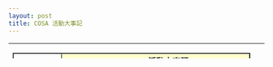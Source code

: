 ```yaml
---
layout: post
title: COSA 活動大事記
---
```

<table border="0" width="783" height="30"> <tbody> <tr> <td> 		 <!--  		BODY,DIV,TABLE,THEAD,TBODY,TFOOT,TR,TH,TD,P { font-family:"新細明體"; font-size:x-small } 		 --> 	 <table border="1" cellspacing="0"> 	 	 <tbody> 		<tr> 			<td width="107" height="24" align="left" style="border: 1px solid #000000"> <font size="3"><br /></font></td> 			 <td width="574" align="center" style="border: 1px solid #000000" bgcolor="#ffffcc"><font size="3"> <strong>COSA 活動大事記</strong></font></td></tr>
<!--more-->
<tr> <td>&nbsp;103年<br /></td>  <td><font size="3">主辦「第十三屆建立開放應用環境論壇」<br /> 承辦資策會創研所「iServ Cloud雲擔應用服務平台資安驗證案」<br /> 承辦資策會創研所「公文電子交換網路系統資安驗證」  </font> </td> </tr>   <tr> <td>&nbsp;102年<br /></td>  <td><font size="3">主辦「第十二屆建立開放應用環境論壇」<br /> 承辦資策會資安所「非微軟視窗作業環境之TWGCB研究規劃案」 </font> </td> </tr>  <tr><td>&nbsp;101年</td><td><font size="3"> 主辦「2012雲端資訊安全解決方案研討會」<br /> 主辦「2012雲端資訊應用特展」<br /> 協辦工業局雲端產業應用推動計畫分項：「政府應用自由軟體共通需求規範&mdash;桌面應用」驗證程序之研訂及驗證」(TCA)<br /> 承辦行政院「雲端資訊安全政策與開放應用環境論壇」(資安辦公室)</font> </td> </tr>  <tr><td>&nbsp;100年</td><td><font size="3"> 承辦「行動裝置批核系統開發暨可行性分析」計畫(資策會專案支援處資安服務中心 )<br /> 承辦「行動裝置批核系統技術可行性分析專案(世曦)<br /> 協辦工業局雲端產業應用推動計畫分項「政府應用自由軟體共通需求規範&mdash;桌面應用」驗證程序之研訂及驗證」(TCA) <br /> 承辦經濟部無線寬頻通訊技術與應用計畫「資安系統鑑識技術研究」分項(資策會網多所)<br />承辦國科會歷史資料中文內碼轉置」分項(叡揚)<br /> 主辦第十屆建立開放應用環境論壇(OSSF)<br />協辦2011雲端應用系統研討會(財稅中心)<br />協辦研考會「政府應用自由軟體共通需求規範&mdash;桌面應用」驗證程序之研訂及驗證廠商說明會(TCA)</font></td> </tr>  <tr> <td>&nbsp;99年<br /></td>  <td><font size="3">榮獲全國標準化獎之團體獎<br /> 承辦自由軟體顧問專案:開放軟體在SOA架構的應用研發計畫(世曦)<br /> 主辦縣市工業會自由軟體訓練推廣(工業協進會)<br /> 主辦HTML5研討會及實作訓練<br /> 主辦行動裝置批核系統開發暨可行性分析(資策會)<br /> 主辦第九屆建立開放應用環境論壇<br />協辦兩岸資通訊交流活動(資策會) </font> </td> </tr> <tr> 			 <td height="24" align="left" style="border: 1px solid #000000"><font size="3">&nbsp;98年</font></td> 			 <td align="left" style="border: 1px solid #000000"><font size="3">承辦世曦公司開放軟體在SOA架構的應用研發顧問服務</font></td> </tr> 		    <tr> 			<td height="44" align="left" style="border: 1px solid #000000"><font size="3">&nbsp;98年</font></td>  <td align="left" style="border: 1px solid #000000"><font size="3">承辦工業局「自由軟體產業推動計畫」之「開放文件格式標準應用推廣活動」</font></td> 		</tr> 		 <tr> 			<td height="44" align="left" style="border: 1px solid #000000"><font size="3">&nbsp;97年-98年</font></td> 			<td align="left" style="border: 1px solid #000000"><font size="3">舉辦研討會-建立政府/企業即時訊息中心-WEB 2.0伺服器端同步平台的應用研討會</font></td> 		</tr> 		<tr> 			<td height="24" align="left" style="border: 1px solid #000000"><font size="3">&nbsp;97年</font></td> 			<td align="left" style="border: 1px solid #000000"><font size="3">承辦高雄市政府教育訓練 &ndash; OpenOffice.org/資安教育訓練</font></td> 		</tr> 		<tr> 			<td height="24" align="left" style="border: 1px solid #000000"><font size="3">&nbsp;97年</font></td> 			<td align="left" style="border: 1px solid #000000"><font size="3">承辦主計處教育訓練 &ndash; 網路電話系統自由軟體解決方案</font></td> 		</tr> 		<tr> 			<td height="24" align="left" style="border: 1px solid #000000"><font size="3">&nbsp;97年</font></td> 			<td align="left" style="border: 1px solid #000000"><font size="3">主辦教育訓練-OSS VoIP 網路電話系統實作訓練</font></td> 		</tr> 		<tr> 			<td height="24" align="left" style="border: 1px solid #000000"><font size="3">&nbsp;97年</font></td> 			<td align="left" style="border: 1px solid #000000"><font size="3">承辦世曦公司 OpenSOA綠色軟體與自由軟體授權諮詢與訓練</font></td> 		</tr> 		<tr> 			<td height="24" align="left" style="border: 1px solid #000000"><font size="3">&nbsp;97年</font></td> 			<td align="left" style="border: 1px solid #000000"><font size="3">承辦凌網公司服務導向平台規劃顧問服務</font></td> 		</tr> 		<tr> 			<td height="24" align="left" style="border: 1px solid #000000"><font size="3">&nbsp;97年-98年</font></td> 			<td align="left" style="border: 1px solid #000000"><font size="3">承辦資策會SOC平台開放源軟體驗證與調效計畫</font></td> 		</tr> 		<tr> 			<td height="24" align="left" style="border: 1px solid #000000"><font size="3">&nbsp;97年</font></td> 			<td align="left" style="border: 1px solid #000000"><font size="3">承辦資策會Web Attack Taxonomy及防禦管控技術研究計畫</font></td> 		</tr> 		<tr> 			<td height="24" align="left" style="border: 1px solid #000000"><font size="3">&nbsp;97年</font></td> 			<td align="left" style="border: 1px solid #000000"><font size="3">&nbsp;每年舉辦「建立開放應用環境論壇」本年度為第七屆</font></td> 		</tr> 		<tr> 			<td height="24" align="left" style="border: 1px solid #000000"><font size="3">&nbsp;96年-97年</font></td> 			<td align="left" style="border: 1px solid #000000"><font size="3">&nbsp;承辦工業局「自由軟體產業推動計畫」之「OSS應用諮詢服務」分項計畫</font></td> 		</tr> 		<tr> 			<td height="24" align="left" style="border: 1px solid #000000"><font size="3">&nbsp;96年</font></td> 			<td align="left" style="border: 1px solid #000000"><font size="3">&nbsp;承辦國科會「科學園區廠商B2G共用性資訊服務可行性研究」</font></td> 		</tr> 		<tr> 			<td height="44" align="left" style="border: 1px solid #000000"><font size="3">&nbsp;96年-97年</font></td> 			<td align="left" style="border: 1px solid #000000"><font size="3">&nbsp;承辦工業局「自由軟體產業推動計畫」之「開放格式報表編制技術支援」維運體系輔導計畫</font></td> 		</tr> 		<tr> 			<td height="24" align="left" style="border: 1px solid #000000"><font size="3">&nbsp;95年-96年</font></td> 			<td align="left" style="border: 1px solid #000000"><font size="3">&nbsp;舉辦年度「海峽兩岸中文開放原碼應用合作專家座談會」</font></td> 		</tr> 		<tr> 			<td height="24" align="left" style="border: 1px solid #000000"><font size="3">&nbsp;94年</font></td> 			<td align="left" style="border: 1px solid #000000"><font size="3">&nbsp;與主計處合辦「政府機關導入及應用自由軟體」研討會</font></td> 		</tr> 		<tr> 			<td height="24" align="left" style="border: 1px solid #000000"><font size="3">&nbsp;94年</font></td> 			<td align="left" style="border: 1px solid #000000"><font size="3">&nbsp;與主計處合辦「Linux中文參考平台桌面端應用」實作班</font></td> 		</tr> 		<tr> 			<td height="44" align="left" style="border: 1px solid #000000"><font size="3">&nbsp;94年-95 年</font></td> 			<td align="left" style="border: 1px solid #000000"><font size="3">&nbsp;承辦工業局「自由軟體產業推動計畫」之「中文關鍵技術研發暨推廣SOP」分項計畫</font></td> 		</tr> 		<tr> 			<td height="24" align="left" style="border: 1px solid #000000"><font size="3">&nbsp;93年</font></td> 			<td align="left" style="border: 1px solid #000000"><font size="3">&nbsp;與主計處合辦「SOP及OSS應用系統之介紹及實作」訓練</font></td> 		</tr> 		<tr> 			<td height="24" align="left" style="border: 1px solid #000000"><font size="3">&nbsp;93年</font></td> 			<td align="left" style="border: 1px solid #000000"><font size="3">&nbsp;舉辦「舊金山LinuxWorld 參訪團」</font></td> 		</tr> 		<tr> 			<td height="24" align="left" style="border: 1px solid #000000"><font size="3">&nbsp;93年</font></td> 			<td align="left" style="border: 1px solid #000000"><font size="3">&nbsp;承辦國科會「引用自由軟體網路規劃與建置顧問案</font></td> 		</tr> 		<tr> 			<td height="24" align="left" style="border: 1px solid #000000"><font size="3">&nbsp;93年-94年</font></td> 			<td align="left" style="border: 1px solid #000000"><font size="3">&nbsp;建置 SOP e-Learning </font></td> 		</tr> 		<tr> 			<td height="24" align="left" style="border: 1px solid #000000"><font size="3">&nbsp;93 年</font></td> 			<td align="left" style="border: 1px solid #000000"><font size="3">&nbsp;承辦研考會「基層機關自由軟體應用推廣委外服務案</font></td> 		</tr> 		<tr> 			<td height="24" align="left" style="border: 1px solid #000000"><font size="3">&nbsp;92年</font></td> 			<td align="left" style="border: 1px solid #000000"><font size="3">&nbsp;協助國科會/主計處舉辦「OSS/Linux應用研討會</font></td> 		</tr> 		<tr> 			<td height="44" align="left" style="border: 1px solid #000000"><font size="3">&nbsp;92年-93年</font></td> 			<td align="left" style="border: 1px solid #000000"><font size="3">&nbsp;承辦工業局「自由軟體產業推動計畫」之「研擬導入OSS標準作業程序SOP」分項計畫</font></td> 		</tr> 	</tbody> </table> </td><td>&nbsp;</td></tr><tr><td>&nbsp;</td><td>&nbsp;</td></tr><tr><td>&nbsp;</td><td>&nbsp;</td></tr><tr><td>&nbsp;</td><td>&nbsp;</td></tr><tr><td>&nbsp;</td><td>&nbsp;</td></tr><tr><td>&nbsp;</td><td>&nbsp;</td></tr><tr><td>&nbsp;</td><td>&nbsp;</td></tr><tr><td>&nbsp;</td><td>&nbsp;</td></tr><tr><td>&nbsp;</td><td>&nbsp;</td></tr><tr><td>&nbsp;</td><td>&nbsp;</td></tr><tr><td>&nbsp;</td><td>&nbsp;</td></tr><tr><td>&nbsp;</td><td>&nbsp;</td></tr><tr><td>&nbsp;</td><td>&nbsp;</td></tr><tr><td>&nbsp;</td><td>&nbsp;</td></tr><tr><td>&nbsp;</td><td>&nbsp;</td></tr><tr><td>&nbsp;</td><td>&nbsp;</td></tr><tr><td>&nbsp;</td><td>&nbsp;</td></tr><tr><td>&nbsp;</td><td>&nbsp;</td></tr><tr><td>&nbsp;</td><td>&nbsp;</td></tr></tbody></table>